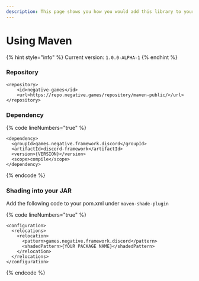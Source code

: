 ```yaml
---
description: This page shows you how you would add this library to your Maven Project!
---
```


# Using Maven

{% hint style="info" %}
Current version: `1.0.0-ALPHA-1`
{% endhint %}

### Repository

```
<repository>     
    <id>negative-games</id>
    <url>https://repo.negative.games/repository/maven-public/</url>
</repository>
```

### Dependency

{% code lineNumbers="true" %}
```
<dependency>
  <groupId>games.negative.framework.discord</groupId>
  <artifactId>discord-framework</artifactId>
  <version>{VERSION}</version>
  <scope>compile</scope>
</dependency>
```
{% endcode %}

### Shading into your JAR

Add the following code to your pom.xml under `maven-shade-plugin`

{% code lineNumbers="true" %}
```
<configuration>
  <relocations>
    <relocation>
      <pattern>games.negative.framework.discord</pattern>
      <shadedPattern>{YOUR PACKAGE NAME}</shadedPattern>
    </relocation>
  </relocations>
</configuration>
```
{% endcode %}
